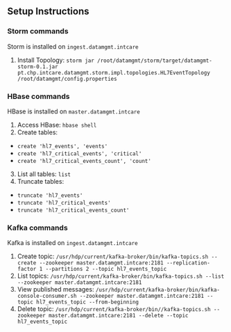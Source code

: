 ## Setup Instructions

### Storm commands
Storm is installed on `ingest.datamgmt.intcare`
1. Install Topology: `storm jar /root/datamgmt/storm/target/datamgmt-storm-0.1.jar pt.chp.intcare.datamgmt.storm.impl.topologies.HL7EventTopology /root/datamgmt/config.properties`


### HBase commands
HBase is installed on `master.datamgmt.intcare`
1. Access HBase: `hbase shell`
2. Create tables:
- `create 'hl7_events', 'events'`
- `create 'hl7_critical_events', 'critical'`
- `create 'hl7_critical_events_count', 'count'`
3. List all tables: `list`
4. Truncate tables:
- `truncate 'hl7_events'`
- `truncate 'hl7_critical_events'`
- `truncate 'hl7_critical_events_count'`


### Kafka commands
Kafka is installed on `ingest.datamgmt.intcare`
1. Create topic: `/usr/hdp/current/kafka-broker/bin/kafka-topics.sh --create --zookeeper master.datamgmt.intcare:2181 --replication-factor 1 --partitions 2 --topic hl7_events_topic`
2. List topics: `/usr/hdp/current/kafka-broker/bin/kafka-topics.sh --list --zookeeper master.datamgmt.intcare:2181`
3. View published messages: `/usr/hdp/current/kafka-broker/bin/kafka-console-consumer.sh --zookeeper master.datamgmt.intcare:2181 --topic hl7_events_topic --from-beginning`
4. Delete topic: `/usr/hdp/current/kafka-broker/bin//kafka-topics.sh --zookeeper master.datamgmt.intcare:2181 --delete --topic hl7_events_topic`